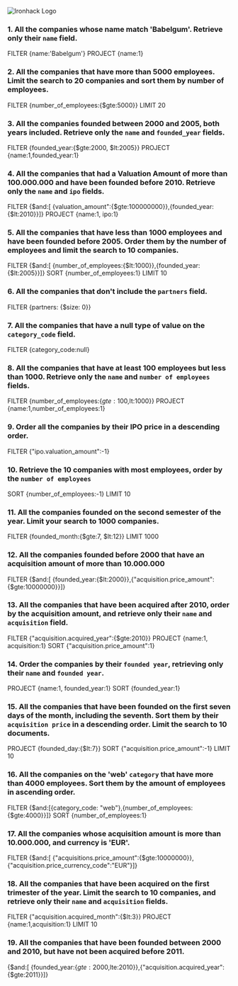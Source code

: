 ![Ironhack Logo](https://i.imgur.com/1QgrNNw.png)

### 1. All the companies whose name match 'Babelgum'. Retrieve only their `name` field.

<!-- Your Code Goes Here -->
FILTER {name:'Babelgum'}
PROJECT {name:1}

### 2. All the companies that have more than 5000 employees. Limit the search to 20 companies and sort them by **number of employees**.

<!-- Your Code Goes Here -->
FILTER {number_of_employees:{$gte:5000}}
LIMIT 20

### 3. All the companies founded between 2000 and 2005, both years included. Retrieve only the `name` and `founded_year` fields.

<!-- Your Code Goes Here -->
FILTER {founded_year:{$gte:2000, $lt:2005}}
PROJECT {name:1,founded_year:1}

### 4. All the companies that had a Valuation Amount of more than 100.000.000 and have been founded before 2010. Retrieve only the `name` and `ipo` fields.

<!-- Your Code Goes Here -->
FILTER {$and:[ {valuation_amount":{$gte:100000000}},{founded_year:{$lt:2010}}]}
PROJECT {name:1, ipo:1}

### 5. All the companies that have less than 1000 employees and have been founded before 2005. Order them by the number of employees and limit the search to 10 companies.

<!-- Your Code Goes Here -->
FILTER {$and:[ {number_of_employees:{$lt:1000}},{founded_year:{$lt:2005}}]}
SORT {number_of_employees:1}
LIMIT 10

### 6. All the companies that don't include the `partners` field.

<!-- Your Code Goes Here -->
FILTER {partners: {$size: 0}}

### 7. All the companies that have a null type of value on the `category_code` field.

<!-- Your Code Goes Here -->
FILTER {category_code:null}

### 8. All the companies that have at least 100 employees but less than 1000. Retrieve only the `name` and `number of employees` fields.

<!-- Your Code Goes Here -->
FILTER {number_of_employees:{$gte:100,$lt:1000}}
PROJECT {name:1,number_of_employees:1}


### 9. Order all the companies by their IPO price in a descending order.

<!-- Your Code Goes Here -->
FILTER {"ipo.valuation_amount":-1}

### 10. Retrieve the 10 companies with most employees, order by the `number of employees`

<!-- Your Code Goes Here -->
SORT {number_of_employees:-1}
LIMIT 10

### 11. All the companies founded on the second semester of the year. Limit your search to 1000 companies.

<!-- Your Code Goes Here -->
FILTER {founded_month:{$gte:7, $lt:12}}
LIMIT 1000

### 12. All the companies founded before 2000 that have an acquisition amount of more than 10.000.000

<!-- Your Code Goes Here -->
FILTER {$and:[ {founded_year:{$lt:2000}},{"acquisition.price_amount":{$gte:10000000}}]} 

### 13. All the companies that have been acquired after 2010, order by the acquisition amount, and retrieve only their `name` and `acquisition` field.

<!-- Your Code Goes Here -->
FILTER {"acquisition.acquired_year":{$gte:2010}}
PROJECT {name:1, acquisition:1}
SORT {"acquisition.price_amount":1}

### 14. Order the companies by their `founded year`, retrieving only their `name` and `founded year`.

<!-- Your Code Goes Here -->
PROJECT {name:1, founded_year:1}
SORT {founded_year:1}

### 15. All the companies that have been founded on the first seven days of the month, including the seventh. Sort them by their `acquisition price` in a descending order. Limit the search to 10 documents.

<!-- Your Code Goes Here -->
PROJECT {founded_day:{$lt:7}}
SORT {"acquisition.price_amount":-1}
LIMIT 10

### 16. All the companies on the 'web' `category` that have more than 4000 employees. Sort them by the amount of employees in ascending order.

<!-- Your Code Goes Here -->
FILTER {$and:[{category_code: "web"},{number_of_employees:{$gte:4000}}]}
SORT {number_of_employees:1}

### 17. All the companies whose acquisition amount is more than 10.000.000, and currency is 'EUR'.

<!-- Your Code Goes Here -->
FILTER {$and:[ {"acquisitions.price_amount":{$gte:10000000}},{"acquisition.price_currency_code":"EUR"}]}


### 18. All the companies that have been acquired on the first trimester of the year. Limit the search to 10 companies, and retrieve only their `name` and `acquisition` fields.

<!-- Your Code Goes Here -->
FILTER {"acquisition.acquired_month":{$lt:3}}
PROJECT {name:1,acquisition:1}
LIMIT 10

### 19. All the companies that have been founded between 2000 and 2010, but have not been acquired before 2011.

<!-- Your Code Goes Here -->
{$and:[ {founded_year:{$gte:2000,$lte:2010}},{"acquisition.acquired_year":{$gte:2011}}]}